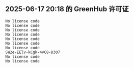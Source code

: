 ## 2025-06-17 20:18 的 GreenHub 许可证
```
No license code
No license code
No license code
No license code
No license code
No license code
No license code
SW2e-EElv-kCgk-4vC8-D307
No license code
No license code
```
